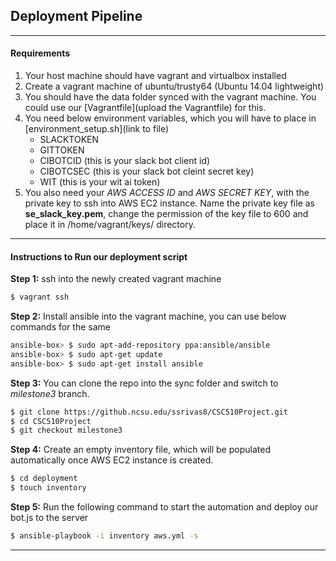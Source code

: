 ## Deployment Pipeline

<hr>

#### Requirements
1. Your host machine should have vagrant and virtualbox installed </br>
2. Create a vagrant machine of ubuntu/trusty64 (Ubuntu 14.04 lightweight) </br>
3. You should have the data folder synced with the vagrant machine. You could use our [Vagrantfile](upload the Vagrantfile) for this. </br>
4. You need below environment variables, which you will have to place in [environment_setup.sh](link to file)
    * SLACKTOKEN
    * GITTOKEN
    * CIBOTCID (this is your slack bot client id)
    * CIBOTCSEC (this is your slack bot cleint secret key) 
    * WIT (this is your wit ai token) </br>
5. You also need your _AWS ACCESS ID_ and _AWS SECRET KEY_, with the private key to ssh into AWS EC2 instance. Name the private key file as **se\_slack\_key.pem**, change the permission of the key file to 600 and place it in /home/vagrant/keys/ directory. </br>

<hr>

#### Instructions to Run our deployment script
**Step 1:** ssh into the newly created vagrant machine </br>
```bash
$ vagrant ssh
```

**Step 2:** Install ansible into the vagrant machine, you can use below commands for the same </br>
```bash
ansible-box> $ sudo apt-add-repository ppa:ansible/ansible
ansible-box> $ sudo apt-get update
ansible-box> $ sudo apt-get install ansible
```

**Step 3:** You can clone the repo into the sync folder and switch to _milestone3_ branch. </br>
```bash
$ git clone https://github.ncsu.edu/ssrivas8/CSC510Project.git
$ cd CSC510Project
$ git checkout milestone3
```

**Step 4:** Create an empty inventory file, which will be populated automatically once AWS EC2 instance is created.
```bash
$ cd deployment
$ touch inventory
```

**Step 5:** Run the following command to start the automation and deploy our bot.js to the server
```bash
$ ansible-playbook -i inventory aws.yml -s 
```

<hr>
